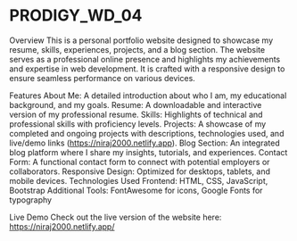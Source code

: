 # PRODIGY_WD_04

Overview
This is a personal portfolio website designed to showcase my resume, skills, experiences, projects, and a blog section. The website serves as a professional online presence and highlights my achievements and expertise in web development. It is crafted with a responsive design to ensure seamless performance on various devices.

Features
About Me: A detailed introduction about who I am, my educational background, and my goals.
Resume: A downloadable and interactive version of my professional resume.
Skills: Highlights of technical and professional skills with proficiency levels.
Projects: A showcase of my completed and ongoing projects with descriptions, technologies used, and live/demo links (https://niraj2000.netlify.app).
Blog Section: An integrated blog platform where I share my insights, tutorials, and experiences.
Contact Form: A functional contact form to connect with potential employers or collaborators.
Responsive Design: Optimized for desktops, tablets, and mobile devices.
Technologies Used
Frontend: HTML, CSS, JavaScript, Bootstrap
Additional Tools: FontAwesome for icons, Google Fonts for typography

Live Demo
Check out the live version of the website here: https://niraj2000.netlify.app/
